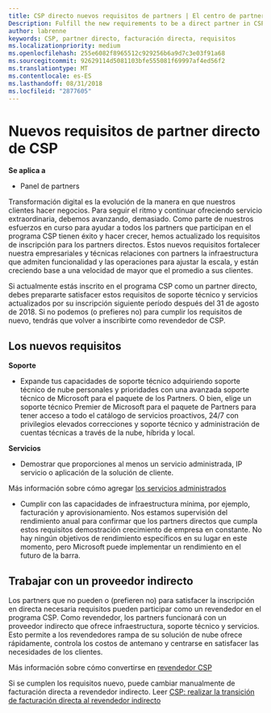 ```yaml
---
title: CSP directo nuevos requisitos de partners | El centro de partners
Description: Fulfill the new requirements to be a direct partner in CSP
author: labrenne
keywords: CSP, partner directo, facturación directa, requisitos
ms.localizationpriority: medium
ms.openlocfilehash: 255e6082f8965512c929256b6a9d7c3e03f91a68
ms.sourcegitcommit: 92629114d5081103bfe555081f69997af4ed56f2
ms.translationtype: MT
ms.contentlocale: es-ES
ms.lasthandoff: 08/31/2018
ms.locfileid: "2877605"
---
```

# <a name="csp-direct-partner-new-requirements"></a>Nuevos requisitos de partner directo de CSP

**Se aplica a**

- Panel de partners

Transformación digital es la evolución de la manera en que nuestros clientes hacer negocios. Para seguir el ritmo y continuar ofreciendo servicio extraordinaria, debemos avanzando, demasiado. Como parte de nuestros esfuerzos en curso para ayudar a todos los partners que participan en el programa CSP tienen éxito y hacer crecer, hemos actualizado los requisitos de inscripción para los partners directos. Estos nuevos requisitos fortalecer nuestra empresariales y técnicas relaciones con partners la infraestructura que admiten funcionalidad y las operaciones para ajustar la escala, y están creciendo base a una velocidad de mayor que el promedio a sus clientes.

Si actualmente estás inscrito en el programa CSP como un partner directo, debes prepararte satisfacer estos requisitos de soporte técnico y servicios actualizados por su inscripción siguiente período después del 31 de agosto de 2018. Si no podemos (o prefieres no) para cumplir los requisitos de nuevo, tendrás que volver a inscribirte como revendedor de CSP.

## <a name="the-new-requirements"></a>Los nuevos requisitos

**Soporte**

- Expande tus capacidades de soporte técnico adquiriendo soporte técnico de nube personales y prioridades con una avanzada soporte técnico de Microsoft para el paquete de los Partners. O bien, elige un soporte técnico Premier de Microsoft para el paquete de Partners para tener acceso a todo el catálogo de servicios proactivos, 24/7 con privilegios elevados correcciones y soporte técnico y administración de cuentas técnicas a través de la nube, híbrida y local. 

**Servicios**

- Demostrar que proporciones al menos un servicio administrada, IP servicio o aplicación de la solución de cliente. 

Más información sobre cómo agregar [los servicios administrados](https://partner.microsoft.com/business-opportunities/managed-services-provider) 

- Cumplir con las capacidades de infraestructura mínima, por ejemplo, facturación y aprovisionamiento.
Nos estamos supervisión del rendimiento anual para confirmar que los partners directos que cumpla estos requisitos demostración crecimiento de empresa en constante. No hay ningún objetivos de rendimiento específicos en su lugar en este momento, pero Microsoft puede implementar un rendimiento en el futuro de la barra. 

## <a name="working-with-an-indirect-provider"></a>Trabajar con un proveedor indirecto

Los partners que no pueden o (prefieren no) para satisfacer la inscripción en directa necesaria requisitos pueden participar como un revendedor en el programa CSP. Como revendedor, los partners funcionará con un proveedor indirecto que ofrece infraestructura, soporte técnico y servicios. Esto permite a los revendedores rampa de su solución de nube ofrece rápidamente, controla los costos de antemano y centrarse en satisfacer las necesidades de los clientes.  

Más información sobre cómo convertirse en [revendedor CSP](https://partner.microsoft.com/cloud-solution-provider)

Si se cumplen los requisitos nuevo, puede cambiar manualmente de facturación directa a revendedor indirecto. Leer [CSP: realizar la transición de facturación directa al revendedor indirecto](https://support.microsoft.com/help/4457311/csp-transition-direct-to-indirect-reseller )

